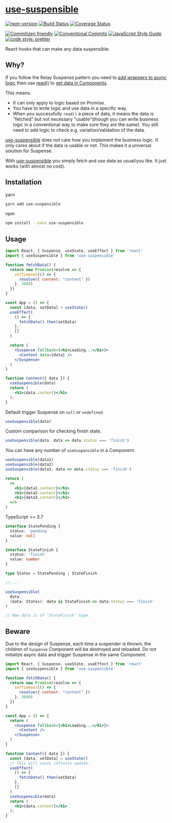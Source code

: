 # [use-suspensible](https://github.com/crimx/use-suspensible)

[![npm-version](https://img.shields.io/npm/v/use-suspensible.svg)](https://www.npmjs.com/package/use-suspensible)
[![Build Status](https://img.shields.io/travis/com/crimx/use-suspensible/master)](https://travis-ci.com/crimx/use-suspensible)
[![Coverage Status](https://img.shields.io/coveralls/github/crimx/use-suspensible/master)](https://coveralls.io/github/crimx/use-suspensible?branch=master)

[![Commitizen friendly](https://img.shields.io/badge/commitizen-friendly-brightgreen.svg?maxAge=2592000)](http://commitizen.github.io/cz-cli/)
[![Conventional Commits](https://img.shields.io/badge/Conventional%20Commits-1.0.0-brightgreen.svg?maxAge=2592000)](https://conventionalcommits.org)
[![JavaScript Style Guide](https://img.shields.io/badge/code_style-standard-brightgreen.svg)](https://standardjs.com)
[![code style: prettier](https://img.shields.io/badge/code_style-prettier-ff69b4.svg?style=flat-square)](https://github.com/prettier/prettier)

React hooks that can make any data suspensible.

## Why?

If you follow the Relay Suspense pattern you need to [add wrappers to async logic](https://github.com/relayjs/relay-examples/blob/205dfb195c770e7cd3977116654bd69c91d03b90/issue-tracker/src/JSResource.js#L21-L42) then use [read()](https://github.com/relayjs/relay-examples/blob/master/issue-tracker/src/JSResource.js#L54-L717) to [get data in Components](https://github.com/relayjs/relay-examples/blob/205dfb195c770e7cd3977116654bd69c91d03b90/issue-tracker/src/SuspenseImage.js#L27).

This means:

- It can only apply to logic based on Promise.
- You have to write logic and use data in a specific way.
- When you successfully `read()` a piece of data, it means the data is "fetched" but not necessary "usable"(though you can write business logic in a conventional way to make sure they are the same). You still need to add logic to check e.g. variation/validation of the data.

[use-suspensible](https://github.com/crimx/use-suspensible) does not care how you implement the business logic. It only cares about if the data is usable or not. This makes it a universal solution for Suspense.

With [use-suspensible](https://github.com/crimx/use-suspensible) you simply fetch and use data as usual/you like. It just works (with almost no cost).

## Installation

yarn

```bash
yarn add use-suspensible
```

npm

```bash
npm install --save use-suspensible
```

## Usage

```jsx
import React, { Suspense, useState, useEffect } from 'react'
import { useSuspensible } from 'use-suspensible'

function fetchData() {
  return new Promise(resolve => {
    setTimeout(() => {
      resolve({ content: "content" })
    }, 3000)
  })
}

const App = () => {
  const [data, setData] = useState()
  useEffect(
    () => {
      fetchData().then(setData)
    },
    []
  )

  return (
    <Suspense fallback={<h1>Loading...</h1>}>
      <Content data={data} />
    </Suspense>
  )
}

function Content({ data }) {
  useSuspensible(data)
  return (
    <h1>{data.content}</h1>
  );
}
```

Default trigger Suspense on `null` or `undefined`.

```typescript
useSuspensible(data)
```

Custom comparison for checking finish state.

```typescript
useSuspensible(data, data => data.status === 'finish')
```

You can have any number of `useSuspensible` in a Component.

```jsx
useSuspensible(data1)
useSuspensible(data2)
useSuspensible(data3, data => data.status === 'finish')

return (
  <>
    <h1>{data1.content}</h1>
    <h1>{data2.content}</h1>
    <h1>{data3.content}</h1>
  </>
)
```

TypeScript >= 3.7

```typescript
interface StatePending {
  status: 'pending'
  value: null
}

interface StateFinish {
  status: 'finish'
  value: number
}

type States = StatePending | StateFinish

//....

useSuspensible(
  data,
  (data: States): data is StateFinish => data.status === 'finish'
)

// Now data is of `StateFinish` type.
```

## Beware

Due to the design of Suspense, each time a suspender is thrown, the children of `Suspense` Component will be destroyed and reloaded. Do not initialize async data and trigger Suspense in the same Component.

```jsx
import React, { Suspense, useState, useEffect } from 'react'
import { useSuspensible } from 'use-suspensible'

function fetchData() {
  return new Promise(resolve => {
    setTimeout(() => {
      resolve({ content: "content" })
    }, 3000)
  })
}

const App = () => {
  return (
    <Suspense fallback={<h1>Loading...</h1>}>
      <Content />
    </Suspense>
  )
}

function Content({ data }) {
  const [data, setData] = useState()
  // This will cause infinite update.
  useEffect(
    () => {
      fetchData().then(setData)
    },
    []
  )
  useSuspensible(data)
  return (
    <h1>{data.content}</h1>
  );
}
```
